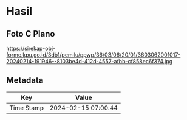 # Hasil

## Foto C Plano

https://sirekap-obj-formc.kpu.go.id/3db1/pemilu/ppwp/36/03/06/20/01/3603062001017-20240214-191946--8103be4d-412d-4557-afbb-cf858ec6f374.jpg


## Metadata

| Key        | Value               |
| ---------- | ------------------- |
| Time Stamp | 2024-02-15 07:00:44 |



